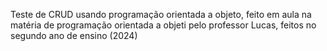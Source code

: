 Teste de CRUD usando programação orientada a objeto, feito em aula na matéria de programação orientada a objeti pelo professor Lucas, feitos no segundo ano de ensino (2024)

